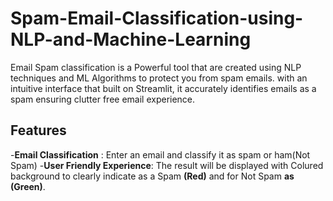 # Spam-Email-Classification-using-NLP-and-Machine-Learning

Email Spam classification is a Powerful tool that are created using NLP techniques and ML Algorithms to protect you from spam emails.
with an intuitive interface that built on Streamlit, it accurately identifies emails as a spam ensuring clutter free email experience.

<h2>Features</h2>

-**Email Classification** : Enter an email and classify it as spam or ham(Not Spam)
-**User Friendly Experience**: The result will be displayed with Colured background to clearly indicate as a Spam **(Red)** and for Not Spam **as (Green)**.

